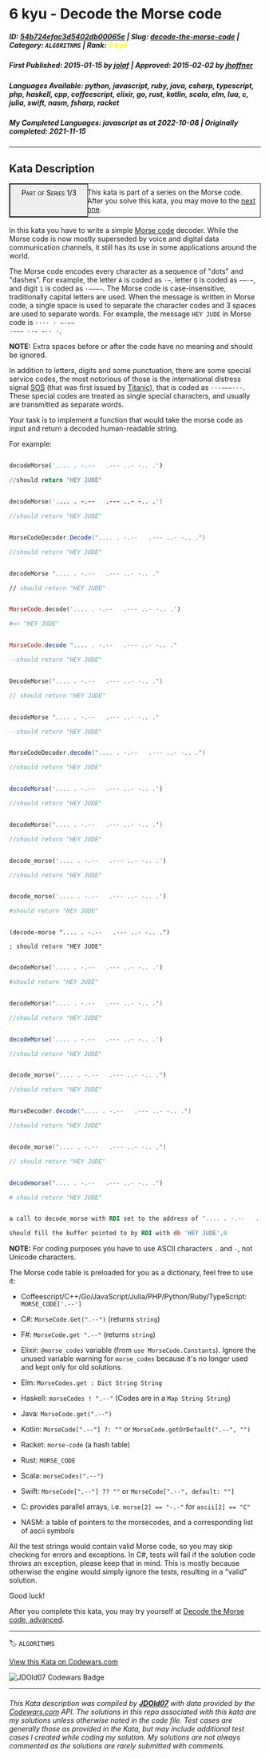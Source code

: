 # 6 kyu - Decode the Morse code 

##### **ID**: [54b724efac3d5402db00065e](https://www.codewars.com/kata/54b724efac3d5402db00065e) | **Slug**: [decode-the-morse-code](https://www.codewars.com/kata/54b724efac3d5402db00065e) | **Category**: `ALGORITHMS` | **Rank**: <span style="color:yellow">6 kyu</span>

##### **First Published**: 2015-01-15 ***by*** [jolaf](https://www.codewars.com/users/jolaf) | **Approved**: 2015-02-02 ***by*** [jhoffner](https://www.codewars.com/users/jhoffner)

##### **Languages Available**: python, javascript, ruby, java, csharp, typescript, php, haskell, cpp, coffeescript, elixir, go, rust, kotlin, scala, elm, lua, c, julia, swift, nasm, fsharp, racket

##### **My Completed Languages**: javascript ***as at*** 2022-10-08 | **Originally completed**: 2021-11-15

---

## Kata Description


<div style="border:1px solid;position:relative;padding:1ex 1ex 1ex 11.1em;"><div style="position:absolute;left:0;top:0;bottom:0; width:10em; padding:1ex;text-align:center;border:1px solid;margin:0 1ex 0 0;color:#000;background-color:#eee;font-variant:small-caps">Part of Series 1/3</div><div>This kata is part of a series on the Morse code. After you solve this kata, you may move to the <a href="/kata/decode-the-morse-code-advanced">next one</a>.</div></div><br>In this kata you have to write a simple <a href="https://en.wikipedia.org/wiki/Morse_code">Morse code</a> decoder. While the Morse code is now mostly superseded by voice and digital data communication channels, it still has its use in some applications around the world.



The Morse code encodes every character as a sequence of "dots" and "dashes". For example, the letter <code>A</code> is coded as <code>·−</code>, letter <code>Q</code> is coded as <code>−−·−</code>, and digit <code>1</code> is coded as <code>·−−−−</code>. The Morse code is case-insensitive, traditionally capital letters are used. When the message is written in Morse code, a single space is used to separate the character codes and 3 spaces are used to separate words. For example, the message <code>HEY JUDE</code> in Morse code is <code>···· · −·−−   ·−−− ··− −·· ·</code>.



**NOTE:** Extra spaces before or after the code have no meaning and should be ignored.



In addition to letters, digits and some punctuation, there are some special service codes, the most notorious of those is the international distress signal <a href="https://en.wikipedia.org/wiki/SOS">SOS</a> (that was first issued by <a href="https://en.wikipedia.org/wiki/RMS_Titanic">Titanic</a>), that is coded as <code>···−−−···</code>. These special codes are treated as single special characters, and usually are transmitted as separate words.



Your task is to implement a function that would take the morse code as input and return a decoded human-readable string.



For example:



```coffeescript

decodeMorse('.... . -.--   .--- ..- -.. .')

//should return "HEY JUDE"

```

```cpp

decodeMorse('.... . -.--   .--- ..- -.. .')

//should return "HEY JUDE"

```

```csharp

MorseCodeDecoder.Decode(".... . -.--   .--- ..- -.. .")

//should return "HEY JUDE"

```

```fsharp

decodeMorse ".... . -.--   .--- ..- -.. ."

// should return "HEY JUDE"

```

```elixir

MorseCode.decode('.... . -.--   .--- ..- -.. .')

#=> "HEY JUDE"

```

```elm

MorseCode.decode ".... . -.--   .--- ..- -.. ."

--should return "HEY JUDE"

```

```go

DecodeMorse(".... . -.--   .--- ..- -.. .")

// should return "HEY JUDE"

```

```haskell

decodeMorse ".... . -.--   .--- ..- -.. ."

--should return "HEY JUDE"

```

```java

MorseCodeDecoder.decode(".... . -.--   .--- ..- -.. .")

//should return "HEY JUDE"

```

```javascript

decodeMorse('.... . -.--   .--- ..- -.. .')

//should return "HEY JUDE"

```

```kotlin

decodeMorse('.... . -.--   .--- ..- -.. .')

//should return "HEY JUDE"

```

```php

decode_morse('.... . -.--   .--- ..- -.. .')

//should return "HEY JUDE"

```

```python

decode_morse('.... . -.--   .--- ..- -.. .')

#should return "HEY JUDE"

```

```racket

(decode-morse ".... . -.--   .--- ..- -.. .")

; should return "HEY JUDE"

```

```ruby

decodeMorse('.... . -.--   .--- ..- -.. .')

#should return "HEY JUDE"

```

```swift

decodeMorse('.... . -.--   .--- ..- -.. .')

//should return "HEY JUDE"

```

```typescript

decodeMorse('.... . -.--   .--- ..- -.. .')

//should return "HEY JUDE"

```

```rust

decode_morse(".... . -.--   .--- ..- -.. .")

//should return "HEY JUDE"

```

```scala

MorseDecoder.decode(".... . -.--   .--- ..- -.. .")

//should return "HEY JUDE"

```

```c

decode_morse(".... . -.--   .--- ..- -.. .")

// should return "HEY JUDE"

```

```julia

decodemorse(".... . -.--   .--- ..- -.. .")

# should return "HEY JUDE"

```

```NASM

a call to decode_morse with RDI set to the address of ".... . -.--   .--- ..- -.. ."

should fill the buffer pointed to by RDI with db 'HEY JUDE',0

```



**NOTE:** For coding purposes you have to use ASCII characters `.` and `-`, not Unicode characters.



The Morse code table is preloaded for you as a dictionary, feel free to use it:

+ Coffeescript/C++/Go/JavaScript/Julia/PHP/Python/Ruby/TypeScript: `MORSE_CODE['.--']`

+ C#: `MorseCode.Get(".--")` (returns `string`)

+ F#: `MorseCode.get ".--"` (returns `string`)

+ Elixir: `@morse_codes` variable (from `use MorseCode.Constants`). Ignore the unused variable warning for `morse_codes` because it's no longer used and kept only for old solutions.

+ Elm: `MorseCodes.get : Dict String String`

+ Haskell: `morseCodes ! ".--"` (Codes are in a `Map String String`)

+ Java: `MorseCode.get(".--")`

+ Kotlin: `MorseCode[".--"] ?: ""` or `MorseCode.getOrDefault(".--", "")`

+ Racket: `morse-code` (a hash table)

+ Rust: `MORSE_CODE`

+ Scala: `morseCodes(".--")`

+ Swift: `MorseCode[".--"] ?? ""` or `MorseCode[".--", default: ""]`

* C: provides parallel arrays, i.e. `morse[2] == "-.-"` for `ascii[2] == "C"`

+ NASM: a table of pointers to the morsecodes, and a corresponding list of ascii symbols



All the test strings would contain valid Morse code, so you may skip checking for errors and exceptions. In C#, tests will fail if the solution code throws an exception, please keep that in mind. This is mostly because otherwise the engine would simply ignore the tests, resulting in a "valid" solution.



Good luck!



After you complete this kata, you may try yourself at <a href="http://www.codewars.com/kata/decode-the-morse-code-advanced">Decode the Morse code, advanced</a>.



---


🏷 `ALGORITHMS`


[View this Kata on Codewars.com](https://www.codewars.com/kata/54b724efac3d5402db00065e)

![](https://www.codewars.com/users/jdold07/badges/large "JDOld07 Codewars Badge")

---

###### *This Kata description was compiled by [**JDOld07**](https://tpstech.dev) with data provided by the [Codewars.com](https://www.codewars.com) API.  The solutions in this repo associated with this kata are my solutions unless otherwise noted in the code file.  Test cases are generally those as provided in the Kata, but may include additional test cases I created while coding my solution.  My solutions are not always commented as the solutions are rarely submitted with comments.*
